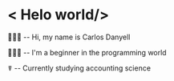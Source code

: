 
<h1>< Helo world/></h1>
 
 🙋🏻‍♂️ -- Hi, my name is Carlos Danyell
 

 👨🏻‍💻 -- I'm a beginner in the programming world


  ☤  -- Currently studying accounting science
 

